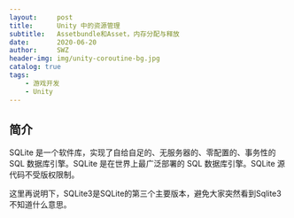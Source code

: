```yaml
---
layout:     post
title:      Unity 中的资源管理
subtitle:   Assetbundle和Asset，内存分配与释放
date:       2020-06-20
author:     SWZ
header-img: img/unity-coroutine-bg.jpg
catalog: true
tags:
    - 游戏开发
	- Unity
---
```


## 简介

SQLite 是一个软件库，实现了自给自足的、无服务器的、零配置的、事务性的 SQL 数据库引擎。SQLite 是在世界上最广泛部署的 SQL 数据库引擎。SQLite 源代码不受版权限制。

这里再说明下，SQLite3是SQLite的第三个主要版本，避免大家突然看到Sqlite3不知道什么意思。